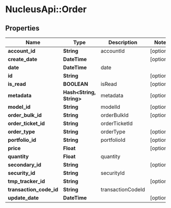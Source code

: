 # NucleusApi::Order

## Properties
Name | Type | Description | Notes
------------ | ------------- | ------------- | -------------
**account_id** | **String** | accountId | [optional] 
**create_date** | **DateTime** |  | [optional] 
**date** | **DateTime** | date | 
**id** | **String** |  | [optional] 
**is_read** | **BOOLEAN** | isRead | [optional] 
**metadata** | **Hash&lt;String, String&gt;** | metadata | [optional] 
**model_id** | **String** | modelId | [optional] 
**order_bulk_id** | **String** | orderBulkId | [optional] 
**order_ticket_id** | **String** | orderTicketId | 
**order_type** | **String** | orderType | [optional] 
**portfolio_id** | **String** | portfolioId | [optional] 
**price** | **Float** |  | [optional] 
**quantity** | **Float** | quantity | 
**secondary_id** | **String** |  | [optional] 
**security_id** | **String** | securityId | 
**tmp_tracker_id** | **String** |  | [optional] 
**transaction_code_id** | **String** | transactionCodeId | 
**update_date** | **DateTime** |  | [optional] 


